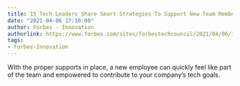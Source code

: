```yaml
---
title: 15 Tech Leaders Share Smart Strategies To Support New Team Members
date: "2021-04-06 17:10:00"
author: Forbes - Innovation
authorlink: https://www.forbes.com/sites/forbestechcouncil/2021/04/06/15-tech-leaders-share-smart-strategies-to-support-new-team-members/
tags:
- Forbes-Innovation
---
```

With the proper supports in place, a new employee can quickly feel like part of the team and empowered to contribute to your company’s tech goals.